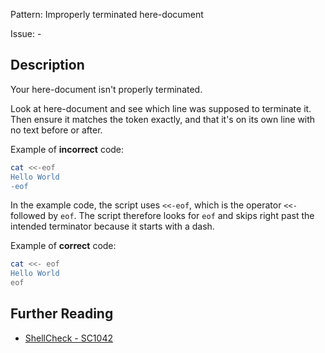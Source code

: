 Pattern: Improperly terminated here-document

Issue: -

## Description

Your here-document isn't properly terminated.

Look at here-document and see which line was supposed to terminate it. Then ensure it matches the token exactly, and that it's on its own line with no text before or after.

Example of **incorrect** code:

```sh
cat <<-eof
Hello World
-eof
```

In the example code, the script uses `<<-eof`, which is the operator `<<-` followed by `eof`. The script therefore looks for `eof` and skips right past the intended terminator because it starts with a dash.

Example of **correct** code:

```sh
cat <<- eof
Hello World
eof
```

## Further Reading

* [ShellCheck - SC1042](https://github.com/koalaman/shellcheck/wiki/SC1042)
